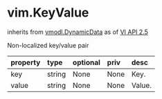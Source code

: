 vim.KeyValue
============
inherits from [vmodl.DynamicData](docs/vmodl.DynamicData.md)
as of [VI API 2.5](vim.version.md#vim.version.version2)


Non-localized key/value pair

| property | type | optional | priv | desc |
|:---------|:-----|:---------|:-----|:-----|
| key | string | None | None | Key. |
| value | string | None | None | Value. |



